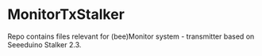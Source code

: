 # MonitorTxStalker
Repo contains files relevant for (bee)Monitor system - transmitter based on Seeeduino Stalker 2.3.
